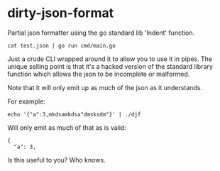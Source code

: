 # dirty-json-format

Partial json formatter using the go standard lib 'Indent' function.

    cat test.json | go run cmd/main.go

Just a crude CLI wrapped around it to allow you to use it in pipes.  The unique
selling point is that it's a hacked version of the standard library function
which allows the json to be incomplete or malformed.

Note that it will only emit up as much of the json as it understands.

For example:

    echo '{"a":3,mkdsamkdsa"dmsksdm"}' | ./djf

Will only emit as much of that as is valid:

    {
      "a": 3,

Is this useful to you?  Who knows.
